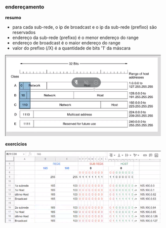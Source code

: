 ### endereçamento

**resumo**

- para cada sub-rede, o ip de broadcast e o ip da sub-rede (prefixo) são reservados
- endereço da sub-rede (prefixo) é o menor endereço do range
- endereço de broadcast é o maior endereço do range
- valor do prefixo (/X) é a quantidade de bits '1' da máscara

![classes de ip](imgs/classes.png "classes de IP")

**exercicios**

![exercicio_1](imgs/exercicio_1.png "exercicio_1")
